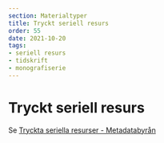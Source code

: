```yaml
---
section: Materialtyper
title: Tryckt seriell resurs
order: 55
date: 2021-10-20
tags:
- seriell resurs
- tidskrift
- monografiserie
--- 
```


# Tryckt seriell resurs

Se [Tryckta seriella resurser - Metadatabyrån](https://metadatabyran.kb.se/beskrivning/materialtyper-arbetsfloden/seriella-resurser)  
